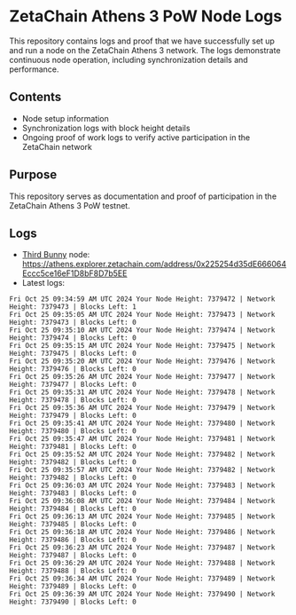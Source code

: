 # ZetaChain Athens 3 PoW Node Logs
This repository contains logs and proof that we have successfully set up and run a node on the ZetaChain Athens 3 network. The logs demonstrate continuous node operation, including synchronization details and performance.

## Contents
- Node setup information
- Synchronization logs with block height details
- Ongoing proof of work logs to verify active participation in the ZetaChain network

## Purpose
This repository serves as documentation and proof of participation in the ZetaChain Athens 3 PoW testnet.

## Logs

- [Third Bunny](https://thirdbunny.xyz/) node: https://athens.explorer.zetachain.com/address/0x225254d35dE666064Eccc5ce16eF1D8bF8D7b5EE
- Latest logs:
```
Fri Oct 25 09:34:59 AM UTC 2024 Your Node Height: 7379472 | Network Height: 7379473 | Blocks Left: 1
Fri Oct 25 09:35:05 AM UTC 2024 Your Node Height: 7379473 | Network Height: 7379473 | Blocks Left: 0
Fri Oct 25 09:35:10 AM UTC 2024 Your Node Height: 7379474 | Network Height: 7379474 | Blocks Left: 0
Fri Oct 25 09:35:15 AM UTC 2024 Your Node Height: 7379475 | Network Height: 7379475 | Blocks Left: 0
Fri Oct 25 09:35:20 AM UTC 2024 Your Node Height: 7379476 | Network Height: 7379476 | Blocks Left: 0
Fri Oct 25 09:35:26 AM UTC 2024 Your Node Height: 7379477 | Network Height: 7379477 | Blocks Left: 0
Fri Oct 25 09:35:31 AM UTC 2024 Your Node Height: 7379478 | Network Height: 7379478 | Blocks Left: 0
Fri Oct 25 09:35:36 AM UTC 2024 Your Node Height: 7379479 | Network Height: 7379479 | Blocks Left: 0
Fri Oct 25 09:35:41 AM UTC 2024 Your Node Height: 7379480 | Network Height: 7379480 | Blocks Left: 0
Fri Oct 25 09:35:47 AM UTC 2024 Your Node Height: 7379481 | Network Height: 7379481 | Blocks Left: 0
Fri Oct 25 09:35:52 AM UTC 2024 Your Node Height: 7379482 | Network Height: 7379482 | Blocks Left: 0
Fri Oct 25 09:35:57 AM UTC 2024 Your Node Height: 7379482 | Network Height: 7379482 | Blocks Left: 0
Fri Oct 25 09:36:03 AM UTC 2024 Your Node Height: 7379483 | Network Height: 7379483 | Blocks Left: 0
Fri Oct 25 09:36:08 AM UTC 2024 Your Node Height: 7379484 | Network Height: 7379484 | Blocks Left: 0
Fri Oct 25 09:36:13 AM UTC 2024 Your Node Height: 7379485 | Network Height: 7379485 | Blocks Left: 0
Fri Oct 25 09:36:18 AM UTC 2024 Your Node Height: 7379486 | Network Height: 7379486 | Blocks Left: 0
Fri Oct 25 09:36:23 AM UTC 2024 Your Node Height: 7379487 | Network Height: 7379487 | Blocks Left: 0
Fri Oct 25 09:36:29 AM UTC 2024 Your Node Height: 7379488 | Network Height: 7379488 | Blocks Left: 0
Fri Oct 25 09:36:34 AM UTC 2024 Your Node Height: 7379489 | Network Height: 7379489 | Blocks Left: 0
Fri Oct 25 09:36:39 AM UTC 2024 Your Node Height: 7379490 | Network Height: 7379490 | Blocks Left: 0
```
